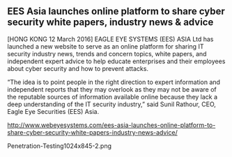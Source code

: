 EES Asia launches online platform to share cyber security white papers, industry news & advice
------------------------------------------------------------------------

[HONG KONG 12 March 2016] EAGLE EYE SYSTEMS (EES) ASIA Ltd has launched a new website to serve as an online platform for sharing IT security industry news, trends and concern topics, white papers, and independent expert advice to help educate enterprises and their employees about cyber security and how to prevent attacks.

“The idea is to point people in the right direction to expert information and independent reports that they may overlook as they may not be aware of the reputable sources of information available online because they lack  a deep understanding of the IT security industry,” said Sunil Rathour, CEO, Eagle Eye Securities (EES) Asia.

http://www.webeyesystems.com/ees-asia-launches-online-platform-to-share-cyber-security-white-papers-industry-news-advice/


Penetration-Testing1024x845-2.png